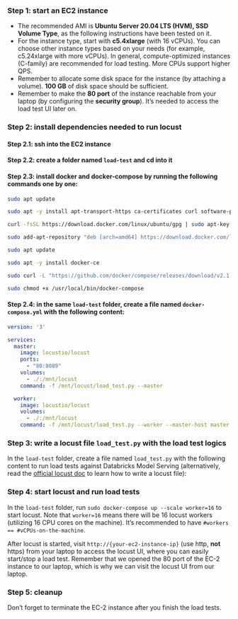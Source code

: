 ### Step 1: start an EC2 instance
* The recommended AMI is __Ubuntu Server 20.04 LTS (HVM), SSD Volume Type__, as the following instructions have been tested on it.
* For the instance type, start with __c5.4xlarge__ (with 16 vCPUs). You can choose other instance types based on your needs (for example, c5.24xlarge with more vCPUs). In general, compute-optimized instances (C-family) are recommended for load testing. More CPUs support higher QPS.
* Remember to allocate some disk space for the instance (by attaching a volume). __100 GB__ of disk space should be sufficient.
* Remember to make the __80 port__ of the instance reachable from your laptop (by configuring the __security group__). It’s needed to access the load test UI later on.

### Step 2: install dependencies needed to run locust
#### Step 2.1: ssh into the EC2 instance
#### Step 2.2: create a folder named `load-test` and cd into it
#### Step 2.3: install docker and docker-compose by running the following commands one by one:

```bash
sudo apt update

sudo apt -y install apt-transport-https ca-certificates curl software-properties-common

curl -fsSL https://download.docker.com/linux/ubuntu/gpg | sudo apt-key add -

sudo add-apt-repository "deb [arch=amd64] https://download.docker.com/linux/ubuntu focal stable"

sudo apt update

sudo apt -y install docker-ce

sudo curl -L "https://github.com/docker/compose/releases/download/v2.1.1/docker-compose-linux-x86_64" -o /usr/local/bin/docker-compose

sudo chmod +x /usr/local/bin/docker-compose
```

#### Step 2.4: in the same `load-test` folder, create a file named `docker-compose.yml` with the following content:

```yaml
version: '3'

services:
  master:
    image: locustio/locust
    ports:
      - "80:8089"
    volumes:
      - ./:/mnt/locust
    command: -f /mnt/locust/load_test.py --master

  worker:
    image: locustio/locust
    volumes:
      - ./:/mnt/locust
    command: -f /mnt/locust/load_test.py --worker --master-host master
```

### Step 3: write a locust file `load_test.py` with the load test logics

In the `load-test` folder, create a file named `load_test.py` with the following content to run load tests against Databricks Model Serving (alternatively, read the [official locust doc](https://docs.locust.io/en/stable/writing-a-locustfile.html) to learn how to write a locust file):

### Step 4: start locust and run load tests
In the `load-test` folder, run `sudo docker-compose up --scale worker=16` to start locust. Note that `worker=16` means there will be 16 locust workers (utilizing 16 CPU cores on the machine). It’s recommended to have `#workers == #vCPUs-on-the-machine`.

After locust is started, visit `http://{your-ec2-instance-ip}` (use http, __not__ https) from your laptop to access the locust UI, where you can easily start/stop a load test. Remember that we opened the 80 port of the EC-2 instance to our laptop, which is why we can visit the locust UI from our laptop.

### Step 5: cleanup

Don’t forget to terminate the EC-2 instance after you finish the load tests.